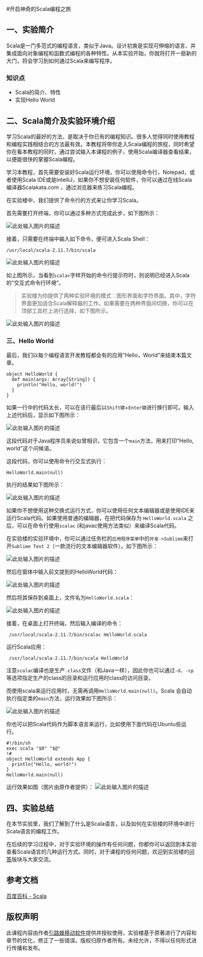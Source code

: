 #开启神奇的Scala编程之旅

## 一、实验简介

Scala是一门多范式的编程语言，类似于Java。设计初衷是实现可伸缩的语言、并集成面向对象编程和函数式编程的各种特性。从本实验开始，你就将打开一扇新的大门，将会学习到如何通过Scala来编写程序。

### 知识点

- Scala的简介、特性
- 实现Hello World


## 二、Scala简介及实验环境介绍

学习Scala的最好的方法，是取决于你已有的编程知识。很多人觉得同时使用教程和编程实践相结合的方法最有效。本教程将带你走入Scala编程的旅程，同时希望你在看本教程的同时，通过尝试输入本课程的例子，使用Scala编译器查看结果，以便能很快的掌握Scala编程。

学习本教程，首先需要安装好Scala运行环境，你可以使用命令行，Notepad，或者使用Scala IDE或是IntelliJ，如果你不想安装任何软件，你可以通过在线Scala编译器Scalakata.com ，通过浏览器来练习Scala编程。

在实验楼中，我们提供了命令行的方式来让你学习Scala。

首先需要打开终端，你可以通过多种方式完成此步，如下图所示：

![此处输入图片的描述](https://dn-anything-about-doc.qbox.me/document-uid162034labid1679timestamp1453857717469.png/wm)

接着，只需要在终端中输入如下命令，便可进入Scala Shell：
```
/usr/local/scala-2.11.7/bin/scala
```
![此处输入图片的描述](https://dn-anything-about-doc.qbox.me/document-uid162034labid1679timestamp1453857883220.png/wm)

如上图所示，当看到`scala>`字样开始的命令行提示符时，则说明已经进入Scala的“交互式命令行环境”。

>实验楼为你提供了两种实验环境的模式：图形界面和字符界面。其中，字符界面更加适合Scala解释器的工作。如果需要在两种界面间切换，你可以在顶部工具栏上进行选择，如下图所示。

![此处输入图片的描述](https://dn-anything-about-doc.qbox.me/document-uid162034labid1679timestamp1454472708246.png/wm)

### 三、Hello World

最后，我们以每个编程语言开发教程都会有的应用“Hello，World”来结束本篇文章。

```
object HelloWorld {
  def main(args: Array[String]) {
    println("Hello, world!")
  }
}
```

如果一行中的代码太长，可以在该行最后以`Shift键`+`Enter键`进行换行即可。输入上述代码后，显示如下图所示：

![此处输入图片的描述](https://dn-anything-about-doc.qbox.me/document-uid162034labid1679timestamp1453858896094.png/wm)

这段代码对于Java程序员来说似曾相识，它包含一个`main`方法，用来打印“Hello, world”这个问候语。

这段代码，你可以使用命令行交互式执行：

```
HelloWorld.main(null)
```
执行的结果如下图所示：

![此处输入图片的描述](https://dn-anything-about-doc.qbox.me/document-uid162034labid1679timestamp1453859037339.png/wm)

如果你不想使用这种交换式运行方式，你可以使用任何文本编辑器或是使用IDE来运行Scala代码。如果使用普通的编辑器，在把代码保存为 `HelloWorld.scala` 之后，可以在命令行使用`scalac` (和javac使用方法类似）来编译Scala代码。

在实验楼的实验环境中，你可以通过任务栏的`应用程序菜单`中的`开发->Sublime`来打开`Sublime Text 2`（一款流行的文本编辑器软件）。如下图所示：

![此处输入图片的描述](https://dn-anything-about-doc.qbox.me/document-uid162034labid1679timestamp1453859402183.png/wm)

然后在窗体中输入前文提到的HelloWorld代码：

![此处输入图片的描述](https://dn-anything-about-doc.qbox.me/document-uid162034labid1679timestamp1453859613224.png/wm)

然后将其保存到桌面上，文件名为`HelloWorld.scala`：

![此处输入图片的描述](https://dn-anything-about-doc.qbox.me/document-uid162034labid1679timestamp1453859693178.png/wm)

接着，在桌面上打开终端，然后输入编译的命令：
```
 /usr/local/scala-2.11.7/bin/scalac HelloWorld.scala
```

运行Scala应用：
```
 /usr/local/scala-2.11.7/bin/scala HelloWorld
```

注意`scalac`编译也是生产`.class`文件（和Java一样），因此你也可以通过`-d`、`-cp`等选项指定生产的class的目录和运行应用时class的访问目录。

而使用scala来运行应用时，无需再调用`HelloWorld.main(null)`。Scala 会自动执行指定类的`main`方法，运行效果如下图所示：

![此处输入图片的描述](https://dn-anything-about-doc.qbox.me/document-uid162034labid1679timestamp1453860148643.png/wm)

你也可以把Scala代码作为脚本语言来运行，比如使用下面代码在Ubuntu些运行。

```
#!/bin/sh
exec scala "$0" "$@"
!#
object HelloWorld extends App {
  println("Hello, world!")
}
HelloWorld.main(null)
```
运行效果如图（图片由原作者提供）：
![此处输入图片的描述](https://dn-anything-about-doc.qbox.me/document-uid162034labid1679timestamp1453860706807.png/wm)

## 四、实验总结

在本节实验里，我们了解到了什么是Scala语言，以及如何在实验楼的环境中进行Scala语言的编程工作。

在后续的学习过程中，对于实验环境的操作有任何问题，你都你可以返回到本实验查看Scala语言的几种运行方式。同时，对于课程的任何问题，欢迎到实验楼的[问答](https://www.shiyanlou.com/questions/)版块与大家交流。

## 参考文档

[百度百科 - Scala](http://baike.baidu.com/view/1588150.htm)

## 版权声明

此课程内容由作者[引路蜂移动软件](http://www.imobilebbs.com)提供并授权使用，实验楼基于原著进行了内容和章节的优化，修正了一些错误。版权归原作者所有。未经允许，不得以任何形式进行传播和发布。